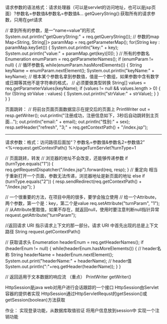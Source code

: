 请求参数的语法格式：请求处理器（可以是servlet的访问地址，也可以是jsp页面）?参数名=参数值&参数名=参数值&...
getQueryString():获取所有的请求参数，只用在get请求

 // 拿到所有的参数，是一“name=value”的形式
	    System.out.println("getQueryString:" + req.getQueryString());
	   // 参数的map
	    Map<String, String[]> paramMap = req.getParameterMap();
	    for(String key : paramMap.keySet())
	    {
	    	System.out.println("key:" + key);
	    	System.out.println("value:" + paramMap.get(key)[0]);
	    }
	    // 所有的参数名
	    Enumeration<String> enumParam = req.getParameterNames();
	    if (enumParam != null)
	    {
	    	// 循环参数名
	    	while(enumParam.hasMoreElements())
	    	{
	    		String keyName = enumParam.nextElement();
	    		System.out.println("keyName:" + keyName);
	    		// 根本某个参数名拿到参数值，值是一个数组，如果参数中含有数字或日期等其他不是字符串的格式，
	    		// 必须要做类型转换
	    		String[] values = req.getParameterValues(keyName);
	    		if (values != null && values.length > 0)
	    		{
	    			for (String strValue : values)
	    			{
	    				System.out.println("strValue:" + strValue);
	    			}
	    		}
	    	}
	    }

页面跳转：
// 将前台页面页面数据显示在提交后的页面上
		    PrintWriter out = resp.getWriter();
		    out.println("注册成功，注册信息如下，3秒后自动跳转到主页面...");
		    out.println("email:" + email);
		    out.println("性别:" + sex);
	    	resp.setHeader("refresh", "3;" + req.getContextPath() + "/index.jsp");

-----------------------------------------------
请求参数：格式：访问路径后面加“？参数名=参数值&参数名2=参数值2”
<%=request.getContextPath() %>/pageTurnServlet?turnType=1


// 页面跳转，转发
		// 浏览器的地址不会改变，还能够传递参数
		if (turnType.equals("1"))
		{
			req.getRequestDispatcher("/index.jsp").forward(req, resp);
		}
		// 重定向 相当于重新打开一个页面，参数无法传递，浏览器地址是新页面的地址
		else if (turnType.equals("2"))
		{
			resp.sendRedirect(req.getContextPath() + "/index.jsp");
		}

// 一个很重要的方法，在项目中用的很多，要学会独立使用
// 给一个Attribute，两个参数，第一个是：key，第二个是value
req.setAttribute("turnParam", "1");
// 从Attribute里取值，如果不存在，就返回null，使用时要注意判断null指针异常
request.getAttribute("turnParam");

//返回请求 URI 指示请求上下文的那一部分。请求 URI 中首先出现的总是上下文路径
String request.getContextPath() 

// 获取请求头
		Enumeration<String> headerEnum = req.getHeaderNames();
		if (headerEnum != null)
		{
			while(headerEnum.hasMoreElements())
			{
				// header名称
				String headerName = headerEnum.nextElement();
				System.out.print("headerName:" + headerName);
				// header值
				System.out.println(":"+req.getHeader(headerName));
			}
		}


// 返回适用于文本数据的响应流 （重点） 
PrintWriter getWriter()


HttpSession是java web对用户进行会话跟踪的一个接口
HttpSession由Servlet容器的提供者实现
HttpSession通过HttpServletRequst的getSession()或getSession(boolean)方法获取

作业：
实现登录功能，从数据库取值验证
将用户信息放到session中
实现一个注销功能

